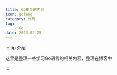 ```yaml
---
title: Go相关的内容
icon: golang
category: 代码
tag:
    - Go
date: 2023-02-25
---
```


::: tip 介绍

这里是整理一些学习Go语言的相关内容，整理在博客中

:::
